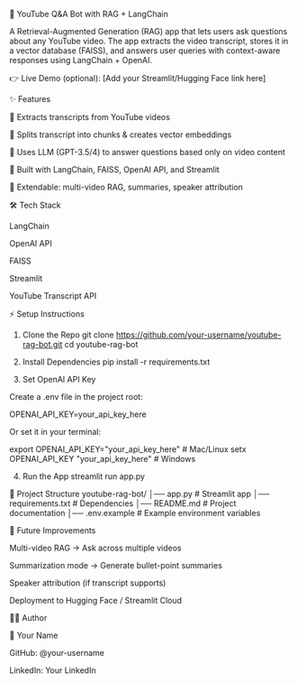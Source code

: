 🎥 YouTube Q&A Bot with RAG + LangChain

A Retrieval-Augmented Generation (RAG) app that lets users ask questions about any YouTube video.
The app extracts the video transcript, stores it in a vector database (FAISS), and answers user queries with context-aware responses using LangChain + OpenAI.

👉 Live Demo (optional): [Add your Streamlit/Hugging Face link here]

✨ Features

📌 Extracts transcripts from YouTube videos

🔎 Splits transcript into chunks & creates vector embeddings

🤖 Uses LLM (GPT-3.5/4) to answer questions based only on video content

🎯 Built with LangChain, FAISS, OpenAI API, and Streamlit

📝 Extendable: multi-video RAG, summaries, speaker attribution

🛠️ Tech Stack

LangChain

OpenAI API

FAISS

Streamlit

YouTube Transcript API

⚡ Setup Instructions
1. Clone the Repo
git clone https://github.com/your-username/youtube-rag-bot.git
cd youtube-rag-bot

2. Install Dependencies
pip install -r requirements.txt

3. Set OpenAI API Key

Create a .env file in the project root:

OPENAI_API_KEY=your_api_key_here


Or set it in your terminal:

export OPENAI_API_KEY="your_api_key_here"  # Mac/Linux
setx OPENAI_API_KEY "your_api_key_here"   # Windows

4. Run the App
streamlit run app.py

📂 Project Structure
youtube-rag-bot/
│── app.py              # Streamlit app
│── requirements.txt    # Dependencies
│── README.md           # Project documentation
│── .env.example        # Example environment variables

🚀 Future Improvements

Multi-video RAG → Ask across multiple videos

Summarization mode → Generate bullet-point summaries

Speaker attribution (if transcript supports)

Deployment to Hugging Face / Streamlit Cloud

🧑‍💻 Author

👤 Your Name

GitHub: @your-username

LinkedIn: Your LinkedIn
